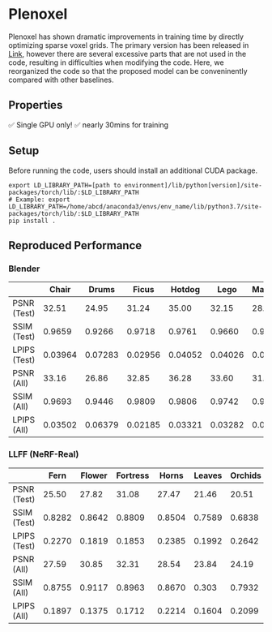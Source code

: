 # Plenoxel

Plenoxel has shown dramatic improvements in training time by directly optimizing sparse voxel grids. The primary version has been released in [Link](https://github.com/sxyu/svox2), however there are several excessive parts that are not used in the code, resulting in difficulties when modifying the code. Here, we reorganized the code so that the proposed model can be conveninently compared with other baselines. 

## Properties

:white_check_mark: Single GPU only!
:white_check_mark: nearly 30mins for training

## Setup
Before running the code, users should install an additional CUDA package.
```
export LD_LIBRARY_PATH=[path to environment]/lib/python[version]/site-packages/torch/lib/:$LD_LIBRARY_PATH
# Example: export LD_LIBRARY_PATH=/home/abcd/anaconda3/envs/env_name/lib/python3.7/site-packages/torch/lib/:$LD_LIBRARY_PATH
pip install .
```

## Reproduced Performance

### Blender

| | Chair | Drums | Ficus | Hotdog | Lego | Materials | Mic | Ship |
|--- |---|---|---|---|---|---|---|---|
| PSNR (Test) | 32.51 | 24.95 | 31.24 | 35.00 | 32.15 | 28.37 | 31.59 | 28.34 |
| SSIM (Test) | 0.9659 | 0.9266 | 0.9718 | 0.9761 | 0.9660 | 0.9445 | 0.9788 | 0.8780 |
| LPIPS (Test) | 0.03964 | 0.07283 | 0.02956 | 0.04052 | 0.04026 | 0.06316 | 0.02144 | 0.1473 |
| PSNR (All) | 33.16 | 26.86 | 32.85 | 36.28 | 33.60 | 31.09 | 32.26 | 30.22 |
| SSIM (All) | 0.9693 | 0.9446 | 0.9809 | 0.9806 | 0.9742 | 0.9675 | 0.9818 | 0.9023 |
| LPIPS (All) | 0.03502 | 0.06379 | 0.02185 | 0.03321 | 0.03282 | 0.04526 | 0.01841 | 0.1274 |

### LLFF (NeRF-Real)

| | Fern | Flower | Fortress | Horns | Leaves | Orchids | Room | Trex |
|--- |---|---|---|---|---|---|---|---|
| PSNR (Test) | 25.50 | 27.82 | 31.08 | 27.47 | 21.46 | 20.51 | 30.33 | 26.26 |
| SSIM (Test) | 0.8282 | 0.8642 | 0.8809 | 0.8504 | 0.7589 | 0.6838 | 0.9388 | 0.8846 |
| LPIPS (Test) | 0.2270 | 0.1819 | 0.1853 | 0.2385 | 0.1992 | 0.2642 | 0.1898 | 0.2464 |
| PSNR (All) | 27.59 | 30.85 | 32.31 | 28.54 | 23.84 | 24.19 | 33.51 | 28.45 |
| SSIM (All) | 0.8755 | 0.9117 | 0.8963 | 0.8670 | 0.303 | 0.7932 | 0.9555 | 0.9192 |
| LPIPS (All) | 0.1897 | 0.1375 | 0.1712 | 0.2214 | 0.1604 | 0.2099 | 0.1670 | 0.1996 |
